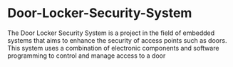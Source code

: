 # Door-Locker-Security-System
The Door Locker Security System is a project in the field of embedded systems that aims to enhance the security of access points such as doors. This system uses a combination of electronic components and software programming to control and manage access to a door
